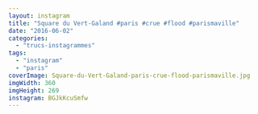```yaml
---
layout: instagram
title: "Square du Vert-Galand #paris #crue #flood #parismaville"
date: "2016-06-02"
categories: 
  - "trucs-instagrammes"
tags: 
  - "instagram"
  - "paris"
coverImage: Square-du-Vert-Galand-paris-crue-flood-parismaville.jpg
imgWidth: 360
imgHeight: 269
instagram: BGJkKcuSmfw
---
```

